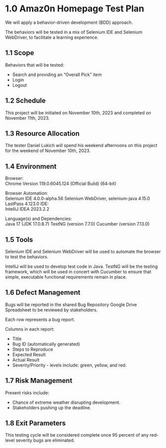 # 1.0  Amaz0n Homepage Test Plan
We will apply a behavior-driven development (BDD) approach.

The behaviors will be tested in a mix of Selenium IDE and Selenium WebDriver, to facilitate a learning experience.

## 1.1  Scope
Behaviors that will be tested:
- Search and providing an “Overall Pick” item
- Login
- Logout

## 1.2  Schedule
This project will be initiated on November 10th, 2023 and completed on November 11th, 2023.

## 1.3  Resource Allocation
The tester Daniel Lukich will spend his weekend afternoons on this project for the weekend of November 10th, 2023.

## 1.4  Environment
Browser:  
Chrome Version 119.0.6045.124 (Official Build) (64-bit)

Browser Automation:  
Selenium IDE 4.0.0-alpha.56
Selenium WebDriver, selenium-java 4.15.0
LastPass 4.123.0
IDE:  
IntelliJ IDEA 2023.2.2

Language(s) and Dependencies:  
Java 17 (JDK 17.0.8.7)
TestNG (version 7.7.0)
Cucumber (version 7.13.0)

## 1.5  Tools
Selenium IDE and Selenium WebDriver will be used to automate the browser to test the behaviors.

IntelliJ will be used to develop test code in Java.  TestNG will be the testing framework, which will be used in concert with Cucumber to ensure that simple, executable functional requirements remain in place.


## 1.6  Defect Management
Bugs will be reported in the shared Bug Repository Google Drive Spreadsheet to be reviewed by stakeholders.

Each row represents a bug report.

Columns in each report:
- Title
- Bug ID (automatically generated)
- Steps to Reproduce
- Expected Result
- Actual Result
- Severity/Priority - levels include:  green, yellow, and red.

## 1.7  Risk Management
Present risks include:
- Chance of extreme weather disrupting development.
- Stakeholders pushing up the deadline.

## 1.8  Exit Parameters
This testing cycle will be considered complete once 95 percent of any red-level severity bugs are eliminated.
